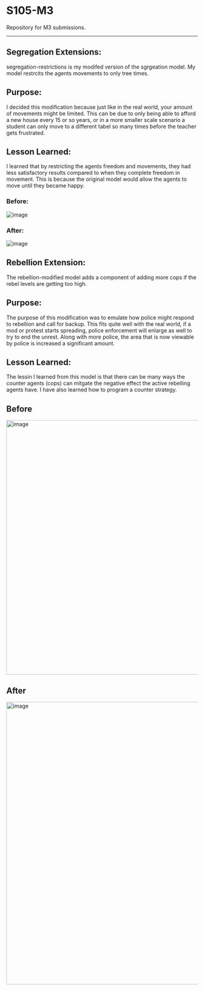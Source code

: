 # S105-M3
Repository for M3 submissions. 
***
## Segregation Extensions:
segregation-restrictions is my modifed version of the sgrgeation model. My model restrcits the agents movements to only tree times. 

## Purpose:
I decided this modification because just like in the real world, your amount of movements might be limited. This can be due to only being able to afford a new house every 15 or so years, or in a more smaller scale scenario a student can only move to a different tabel so many times before the teacher gets frustrated. 

## Lesson Learned: 
I learned that by restricting the agents freedom and movements, they had less satisfactory results compared to when they complete freedom in movement. This is because the original model would allow the agents to move until they became happy. 
### Before: 
![image](https://user-images.githubusercontent.com/25047816/129483687-31403ffe-4a3f-4956-9d77-2ddcce983f91.png)

### After:
![image](https://user-images.githubusercontent.com/25047816/129483654-829dff1a-e80c-43bd-b240-c49bcfb6edbc.png)


## Rebellion Extension:
The rebellion-modified model adds a component of adding more cops if the rebel levels are getting too high. 

## Purpose: 
The purpose of this modification was to emulate how police might respond to rebellion and call for backup. This fits quite well with the real world, if a mod or protest starts spreading, police enforcement will enlarge as well to try to end the unrest. Along with more police, the area that is now viewable by police is increased a significant amount. 

## Lesson Learned: 
The lessin I learned from this model is that there can be many ways the counter agents (cops) can mitgate the negative effect the active rebelling agents have. I have also learned how to program a counter strategy. 

## Before
<img width="671" alt="image" src="https://user-images.githubusercontent.com/25047816/129488841-e48cf6f3-f2cc-4cdf-a43d-2c299ace460c.png">

## After 
<img width="745" alt="image" src="https://user-images.githubusercontent.com/25047816/129488823-0e59876c-d8fe-4c95-82aa-b033905c74a5.png">
